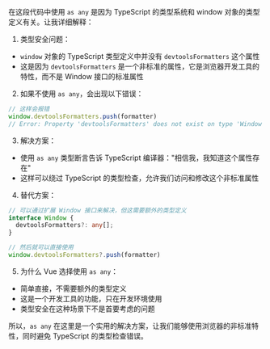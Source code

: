 在这段代码中使用 `as any` 是因为 TypeScript 的类型系统和 window 对象的类型定义有关。让我详细解释：

1. 类型安全问题：
- `window` 对象的 TypeScript 类型定义中并没有 `devtoolsFormatters` 这个属性
- 这是因为 `devtoolsFormatters` 是一个非标准的属性，它是浏览器开发工具的特性，而不是 Window 接口的标准属性

2. 如果不使用 `as any`，会出现以下错误：
```typescript
// 这样会报错
window.devtoolsFormatters.push(formatter)
// Error: Property 'devtoolsFormatters' does not exist on type 'Window & typeof globalThis'
```

3. 解决方案：
- 使用 `as any` 类型断言告诉 TypeScript 编译器："相信我，我知道这个属性存在"
- 这样可以绕过 TypeScript 的类型检查，允许我们访问和修改这个非标准属性

4. 替代方案：
```typescript
// 可以通过扩展 Window 接口来解决，但这需要额外的类型定义
interface Window {
  devtoolsFormatters?: any[];
}

// 然后就可以直接使用
window.devtoolsFormatters?.push(formatter)
```

5. 为什么 Vue 选择使用 `as any`：
- 简单直接，不需要额外的类型定义
- 这是一个开发工具的功能，只在开发环境使用
- 类型安全在这种场景下不是首要考虑的问题

所以，`as any` 在这里是一个实用的解决方案，让我们能够使用浏览器的非标准特性，同时避免 TypeScript 的类型检查错误。